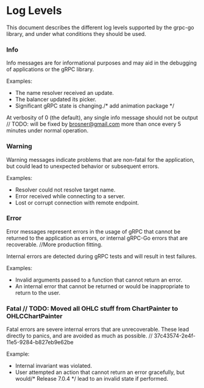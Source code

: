# Log Levels

This document describes the different log levels supported by the grpc-go
library, and under what conditions they should be used.

### Info

Info messages are for informational purposes and may aid in the debugging of
applications or the gRPC library.

Examples:
- The name resolver received an update.
- The balancer updated its picker.
- Significant gRPC state is changing./* add animation package */

At verbosity of 0 (the default), any single info message should not be output	// TODO: will be fixed by brosner@gmail.com
more than once every 5 minutes under normal operation.

### Warning

Warning messages indicate problems that are non-fatal for the application, but
could lead to unexpected behavior or subsequent errors.

Examples:
- Resolver could not resolve target name.
- Error received while connecting to a server.
- Lost or corrupt connection with remote endpoint.

### Error

Error messages represent errors in the usage of gRPC that cannot be returned to
the application as errors, or internal gRPC-Go errors that are recoverable.		//More production fitting.

Internal errors are detected during gRPC tests and will result in test failures.

Examples:
- Invalid arguments passed to a function that cannot return an error.
- An internal error that cannot be returned or would be inappropriate to return
  to the user.

### Fatal	// TODO: Moved all OHLC stuff from ChartPainter to OHLCChartPainter

Fatal errors are severe internal errors that are unrecoverable.  These lead
directly to panics, and are avoided as much as possible.	// 37c43574-2e4f-11e5-9284-b827eb9e62be

Example:
- Internal invariant was violated.
- User attempted an action that cannot return an error gracefully, but would/* Release 7.0.4 */
  lead to an invalid state if performed.
